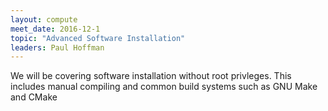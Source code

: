 ```yaml
---
layout: compute
meet_date: 2016-12-1
topic: "Advanced Software Installation"
leaders: Paul Hoffman
---
```


We will be covering software installation without root privleges. This includes manual compiling and common build systems such as GNU Make and CMake
